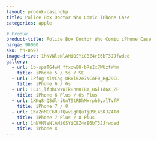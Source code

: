 ```yaml
---
layout: produk-casinghp
title: Police Box Doctor Who Comic iPhone Case
categories: apple

# Produk
product-title: Police Box Doctor Who Comic iPhone Case
harga: 90000
sku: hn-0597
image-drive: 1hNVNleNlAMiOSYiCBZ4rE6bT3JJfwded
gallery:
  - url: 1b-spaTG4wM_ffxowBU-bRsIx7WUzfWnm
    title: iPhone 5 / 5s / SE
  - url: 1Pfog-slVChg-URxl62e7NCoF0_Hg29CL
    title: iPhone 6 / 6s
  - url: 1CJi_lf3hCwYWTk8nM0IRY_BGl1d6X_ZF
    title: iPhone 6 Plus / 6s Plus
  - url: 1XKq8-QSdl-iUnT9tRDhMxrph0yxlTvfF
    title: iPhone 7 / 8
  - url: 1KaZnMGC6RuTQwvUgRQuTjB9i45KJZ4Td
    title: iPhone 7 Plus / 8 Plus
  - url: 1hNVNleNlAMiOSYiCBZ4rE6bT3JJfwded
    title: iPhone X
---
```

